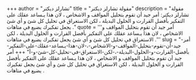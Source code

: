 +++
author = "تشارلز ديكتر"
title = "مقولة تشارلز ديكتر"
description = "مقولة تشارلز ديكتر: أمر جيد أن تقوم بتحليل المواقف و الاشخاص ، لان هذا يـساعد عقلك على التفكير بأفضل القرارت و الحلول البديلة ، لكن الاستغراق في تحليل كل شئ و أي شئ يجعل تفكيرك يضيع في متاهات ."
quote = '''أمر جيد أن تقوم بتحليل المواقف و الاشخاص ، لان هذا يـساعد عقلك على التفكير بأفضل القرارت و الحلول البديلة ، لكن الاستغراق في تحليل كل شئ و أي شئ يجعل تفكيرك يضيع في متاهات .'''
slug = "أمر-جيد-أن-تقوم-بتحليل-المواقف-و-الاشخاص-،-لان-هذا-يـساعد-عقلك-على-التفكير-بأفضل-القرارت-و-الحلول-البديلة-،-لكن-الاستغراق-في-تحليل-كل-شئ-و-أ"
+++
أمر جيد أن تقوم بتحليل المواقف و الاشخاص ، لان هذا يـساعد عقلك على التفكير بأفضل القرارت و الحلول البديلة ، لكن الاستغراق في تحليل كل شئ و أي شئ يجعل تفكيرك يضيع في متاهات .
